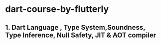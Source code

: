 # dart-course-by-flutterly

## 1. Dart Language , Type System,Soundness, Type Inference, Null Safety, JIT & AOT compiler 
